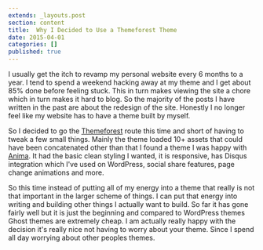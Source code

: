 ```yaml
---
extends: _layouts.post
section: content
title:  Why I Decided to Use a Themeforest Theme
date: 2015-04-01
categories: []
published: true
---
```


I usually get the itch to revamp my personal website every 6 months to a year.  I tend to spend a weekend hacking away at my theme and I get about 85% done before feeling stuck.  This in turn makes viewing the site a chore which in turn makes it hard to blog. So the majority of the posts I have written in the past are about the redesign of the site. Honestly I no longer feel like my website has to have a theme built by myself.

So I decided to go the [Themeforest](http://themeforest.net/) route this time and short of having to tweak a few small things. Mainly the theme loaded 10+ assets that could have been concatenated other than that I found a theme I was happy with [Anima](http://themeforest.net/item/anima-multipurpose-ghost-theme/9601972).  It had the basic clean styling I wanted, it is responsive, has Disqus integration which I've used on WordPress, social share features, page change animations and more.

So this time instead of putting all of my energy into a theme that really is not that important in the larger scheme of things. I can put that energy into writing and building other things I actually want to build.  So far it has gone fairly well but it is just the beginning and compared to WordPress themes Ghost themes are extremely cheap. I am actually really happy with the decision it's really nice not having to worry about your theme.  Since I spend all day worrying about other peoples themes.
